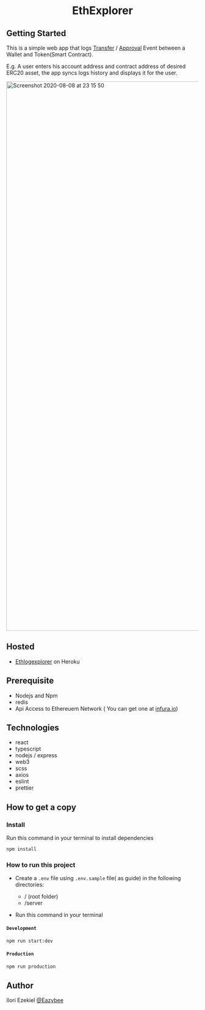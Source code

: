 <div align="center"><h1>EthExplorer</h1></div>
 

## Getting Started
This is a simple web app that logs [Transfer](https://github.com/ethereum/EIPs/blob/master/EIPS/eip-20.md#transfer-1) / [Approval](https://github.com/ethereum/EIPs/blob/master/EIPS/eip-20.md#approval) Event between a Wallet and Token(Smart Contract).


 E.g. A user enters his account address and contract address of desired ERC20 asset, the app syncs logs history and displays it for the user.

<img width="1436" alt="Screenshot 2020-08-08 at 23 15 50" src="https://user-images.githubusercontent.com/36575414/89720744-83253c00-d9cd-11ea-90f1-3380f5d6977b.png">

## Hosted
* [Ethlogexplorer](https://ethlogexplorer.herokuapp.com/) on  Heroku

## Prerequisite
-  Nodejs and Npm
-  redis
- Api Access to Ethereuem Network ( You can get one at [infura.io](infura.io))

## Technologies
- react
- typescript
- nodejs / express
- web3
- scss
- axios
- eslint
- prettier

## How to get a copy
### Install
Run this command in your terminal to install dependencies
```bash
npm install
```

### How to run this project
- Create a `.env` file using `.env.sample` file( as guide) in the following directories:
  - / (root folder)
  - /server

- Run this command in your terminal
#### `Development`
```bash
npm run start:dev
```
#### `Production`
```bash
npm run production
```

## Author
Ilori Ezekiel [@Eazybee](https://github.com/eazybee)
